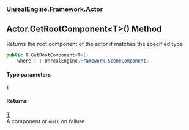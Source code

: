 ### [UnrealEngine.Framework](UnrealEngine_Framework.md 'UnrealEngine.Framework').[Actor](Actor.md 'UnrealEngine.Framework.Actor')
## Actor.GetRootComponent&lt;T&gt;() Method
Returns the root component of the actor if matches the specified type  
```csharp
public T GetRootComponent<T>()
    where T : UnrealEngine.Framework.SceneComponent;
```
#### Type parameters
<a name='UnrealEngine_Framework_Actor_GetRootComponent_T_()_T'></a>
`T`  
  
#### Returns
[T](Actor_GetRootComponent_T_().md#UnrealEngine_Framework_Actor_GetRootComponent_T_()_T 'UnrealEngine.Framework.Actor.GetRootComponent&lt;T&gt;().T')  
A component or `null` on failure
